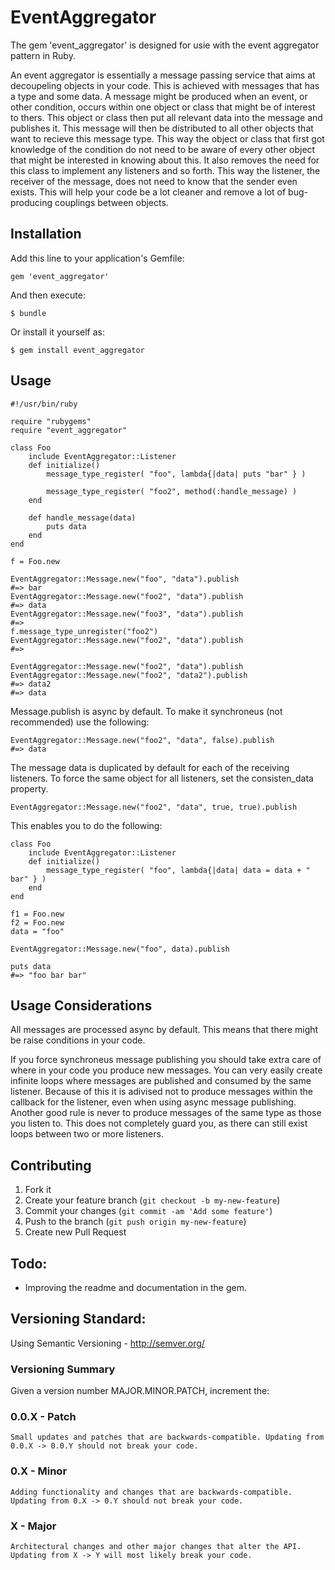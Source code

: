 # EventAggregator

The gem 'event_aggregator' is designed for usie with the event aggregator pattern in Ruby.

An event aggregator is essentially a message passing service that aims at decoupeling objects in your code. This is achieved with messages that has a type and some data. A message might be produced when an event, or other condition, occurs within one object or class that might be of interest to thers. This object or class then put all relevant data into the message and publishes it. This message will then be distributed to all other objects that want to recieve this message type. This way the object or class that first got knowledge of the condition do not need to be aware of every other object that might be interested in knowing about this. It also removes the need for this class to implement any listeners and so forth. This way the listener, the receiver of the message, does not need to know that the sender even exists. This will help your code be a lot cleaner and remove a lot of bug-producing couplings between objects.

## Installation

Add this line to your application's Gemfile:

    gem 'event_aggregator'

And then execute:

    $ bundle

Or install it yourself as:

    $ gem install event_aggregator

## Usage

	#!/usr/bin/ruby

	require "rubygems"
	require "event_aggregator"

	class Foo
		include EventAggregator::Listener
		def initialize()
			message_type_register( "foo", lambda{|data| puts "bar" } )

			message_type_register( "foo2", method(:handle_message) )
		end

		def handle_message(data)
			puts data
		end
	end

	f = Foo.new

	EventAggregator::Message.new("foo", "data").publish
	#=> bar
	EventAggregator::Message.new("foo2", "data").publish
	#=> data
	EventAggregator::Message.new("foo3", "data").publish
	#=> 
	f.message_type_unregister("foo2")
	EventAggregator::Message.new("foo2", "data").publish
	#=>
	
	EventAggregator::Message.new("foo2", "data").publish
	EventAggregator::Message.new("foo2", "data2").publish
	#=> data2
	#=> data

Message.publish is async by default. To make it synchroneus (not recommended) use the following:

	EventAggregator::Message.new("foo2", "data", false).publish
	#=> data

The message data is duplicated by default for each of the receiving listeners. To force the same object for all listeners, set the consisten_data property.

	EventAggregator::Message.new("foo2", "data", true, true).publish
	
This enables you to do the following:

	class Foo
		include EventAggregator::Listener
		def initialize()
			message_type_register( "foo", lambda{|data| data = data + " bar" } )
		end
	end

	f1 = Foo.new
	f2 = Foo.new
	data = "foo"

	EventAggregator::Message.new("foo", data).publish
	
	puts data
	#=> "foo bar bar"


## Usage Considerations
All messages are processed async by default. This means that there might be raise conditions in your code. 

If you force synchroneus message publishing you should take extra care of where in your code you produce new messages. You can very easily create infinite loops where messages are published and consumed by the same listener. Because of this it is adivised not to produce messages within the callback for the listener, even when using async message publishing. Another good rule is never to produce messages of the same type as those you listen to. This does not completely guard you, as there can still exist loops between two or more listeners.

## Contributing

1. Fork it
2. Create your feature branch (`git checkout -b my-new-feature`)
3. Commit your changes (`git commit -am 'Add some feature'`)
4. Push to the branch (`git push origin my-new-feature`)
5. Create new Pull Request

## Todo:
 - Improving the readme and documentation in the gem.

## Versioning Standard:
Using Semantic Versioning - http://semver.org/
### Versioning Summary
Given a version number MAJOR.MINOR.PATCH, increment the:

### 0.0.X - Patch
	Small updates and patches that are backwards-compatible. Updating from 0.0.X -> 0.0.Y should not break your code.
### 0.X - Minor
	Adding functionality and changes that are backwards-compatible. Updating from 0.X -> 0.Y should not break your code.
### X - Major
	Architectural changes and other major changes that alter the API. Updating from X -> Y will most likely break your code.